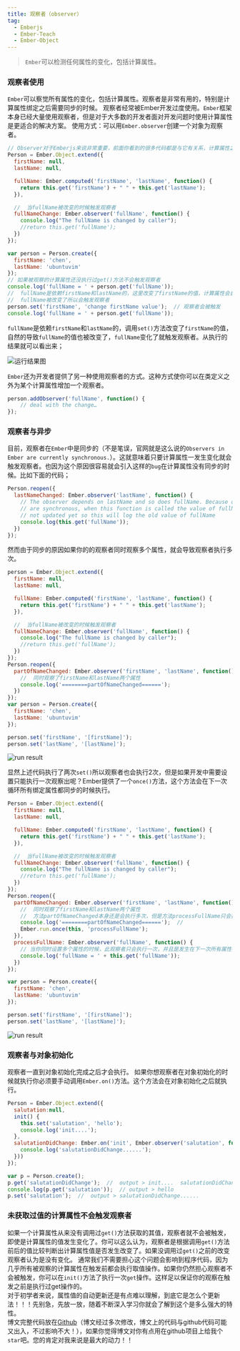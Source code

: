 ```yaml
---
title: 观察者（observer）
tag:
  - Emberjs
  - Ember-Teach
  - Ember-Object
---
```


>`Ember`可以检测任何属性的变化，包括计算属性。

### 观察者使用

`Ember`可以察觉所有属性的变化，包括计算属性。观察者是非常有用的，特别是计算属性绑定之后需要同步的时候。
观察者经常被Ember开发过度使用。`Ember`框架本身已经大量使用观察者，但是对于大多数的开发者面对开发问题时使用计算属性是更适合的解决方案。
使用方式：可以用`Ember.observer`创建一个对象为观察者。

```javascript
// Observer对于Emberjs来说非常重要，前面你看到的很多代码都是与它有关系，计算属性之所以能更新也是因为它
Person = Ember.Object.extend({
  firstName: null,
  lastName: null,

  fullName: Ember.computed('firstName', 'lastName', function() {
    return this.get('firstName') + " " + this.get('lastName');
  }),

  //  当fullName被改变的时候触发观察者
  fullNameChange: Ember.observer('fullName', function() {
    console.log("The fullName is changed by caller");
    //return this.get('fullName');
  })
});

var person = Person.create({
  firstName: 'chen',
  lastName: 'ubuntuvim'
});
// 如果被观察的计算属性还没执行过get()方法不会触发观察者
console.log('fullName = ' + person.get('fullName'));  
//  fullName是依赖firstName和lastName的，这里改变了firstName的值，计算属性会自动更新，
//  fullName被改变了所以会触发观察者
person.set('firstName', 'change firstName value');  // 观察者会被触发
console.log('fullName = ' + person.get('fullName'));
```

`fullName`是依赖`firstName`和`lastName`的，调用`set()`方法改变了`firstName`的值，自然的导致`fullName`的值也被改变了，`fullName`变化了就触发观察者。从执行的结果就可以看出来；

![运行结果图](/content/images/2016/03/10.png)

`Ember`还为开发者提供了另一种使用观察者的方式。这种方式使你可以在类定义之外为某个计算属性增加一个观察者。

```javascript
person.addObserver('fullName', function() {
    // deal with the change…
});
```

### 观察者与异步

目前，观察者在`Ember`中是同步的（不是笔误，官网就是这么说的`Observers in Ember are currently synchronous.`）。这就意味着只要计算属性一发生变化就会触发观察者。也因为这个原因很容易就会引入这样的`bug`在计算属性没有同步的时候。比如下面的代码；

```javascript
Person.reopen({
  lastNameChanged: Ember.observer('lastName', function() {
    // The observer depends on lastName and so does fullName. Because observers
    // are synchronous, when this function is called the value of fullName is
    // not updated yet so this will log the old value of fullName
    console.log(this.get('fullName'));
  })
});
```

然而由于同步的原因如果你的的观察者同时观察多个属性，就会导致观察者执行多次。

```javascript
person = Ember.Object.extend({
  firstName: null,
  lastName: null,

  fullName: Ember.computed('firstName', 'lastName', function() {
    return this.get('firstName') + " " + this.get('lastName');
  }),

  //  当fullName被改变的时候触发观察者
  fullNameChange: Ember.observer('fullName', function() {
    console.log("The fullName is changed by caller");
    //return this.get('fullName');
  })
});
Person.reopen({
  partOfNameChanged: Ember.observer('firstName', 'lastName', function() {
    //  同时观察了firstName和lastName两个属性
    console.log('========partOfNameChanged======');
  })
});
var person = Person.create({
  firstName: 'chen',
  lastName: 'ubuntuvim'
});

person.set('firstName', '[firstName]');
person.set('lastName', '[lastName]');
```

![run result](/content/images/2016/03/11.png)

显然上述代码执行了两次`set()`所以观察者也会执行2次，但是如果开发中需要设置只能执行一次观察出呢？Ember提供了一个`once()`方法，这个方法会在下一次循环所有绑定属性都同步的时候执行。

```javascript
Person = Ember.Object.extend({
  firstName: null,
  lastName: null,

  fullName: Ember.computed('firstName', 'lastName', function() {
    return this.get('firstName') + " " + this.get('lastName');
  }),

  //  当fullName被改变的时候触发观察者
  fullNameChange: Ember.observer('fullName', function() {
    console.log("The fullName is changed by caller");
    //return this.get('fullName');
  })
});
Person.reopen({
  partOfNameChanged: Ember.observer('firstName', 'lastName', function() {
    //  同时观察了firstName和lastName两个属性
    //  方法partOfNameChanged本身还是会执行多次，但是方法processFullName只会执行一次
    console.log('========partOfNameChanged======');  //  
    Ember.run.once(this, 'processFullName');
  }),
  processFullName: Ember.observer('fullName', function() {
    // 当你同时设置多个属性的时候，此观察者只会执行一次，并且是发生在下一次所有属性都被同步的时候
    console.log('fullName = ' + this.get('fullName'));
  })
});

var person = Person.create({
  firstName: 'chen',
  lastName: 'ubuntuvim'
});

person.set('firstName', '[firstName]');
person.set('lastName', '[lastName]');
```

![run result](/content/images/2016/03/12.png)

### 观察者与对象初始化

观察者一直到对象初始化完成之后才会执行。
如果你想观察者在对象初始化的时候就执行你必须要手动调用`Ember.on()`方法。这个方法会在对象初始化之后就执行。

```javascript
Person = Ember.Object.extend({
  salutation:null,
  init() {
    this.set('salutation', 'hello');
    console.log('init....');
  },
  salutationDidChange: Ember.on('init', Ember.observer('salutation', function() {
    console.log('salutationDidChange......');
  }))
});

var p = Person.create();
p.get('salutationDidChange');  //  output > init....  salutationDidChange......
console.log(p.get('salutation'));  // output > hello
p.set('salutation');  //  output > salutationDidChange......
```

### 未获取过值的计算属性不会触发观察者

如果一个计算属性从来没有调用过`get()`方法获取的其值，观察者就不会被触发，即使是计算属性的值发生变化了。你可以这么认为，观察者是根据调用`get()`方法前后的值比较判断出计算属性值是否发生改变了。如果没调用过`get()`之前的改变观察者认为是没有变化。
  通常我们不需要担心这个问题会影响到程序代码，因为几乎所有被观察的计算属性在触发前都会执行取值操作。如果你仍然担心观察者不会被触发，你可以在`init()`方法了执行一次`get`操作。这样足以保证你的观察在触发之前是执行过get操作的。
<br>
对于初学者来说，属性值的自动更新还是有点难以理解，到底它是怎么个更新法！！！先别急，先放一放，随着不断深入学习你就会了解到这个是多么强大的特性。
<br>
博文完整代码放在[Github](https://github.com/ubuntuvim/my_emberjs_code)（博文经过多次修改，博文上的代码与github代码可能又出入，不过影响不大！），如果你觉得博文对你有点用在github项目上给我个`star`吧。您的肯定对我来说是最大的动力！！


